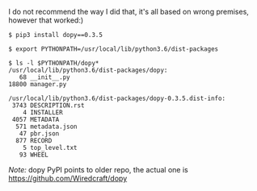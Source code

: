 I do not recommend the way I did that, it's all based on wrong premises, 
however that worked:)

```
$ pip3 install dopy==0.3.5

$ export PYTHONPATH=/usr/local/lib/python3.6/dist-packages

$ ls -l $PYTHONPATH/dopy*
/usr/local/lib/python3.6/dist-packages/dopy:
   68 __init__.py
18800 manager.py

/usr/local/lib/python3.6/dist-packages/dopy-0.3.5.dist-info:
 3743 DESCRIPTION.rst
    4 INSTALLER
 4057 METADATA
  571 metadata.json
   47 pbr.json
  877 RECORD
    5 top_level.txt
   93 WHEEL

```

*Note:* dopy PyPI points to older repo, 
the actual one is https://github.com/Wiredcraft/dopy
